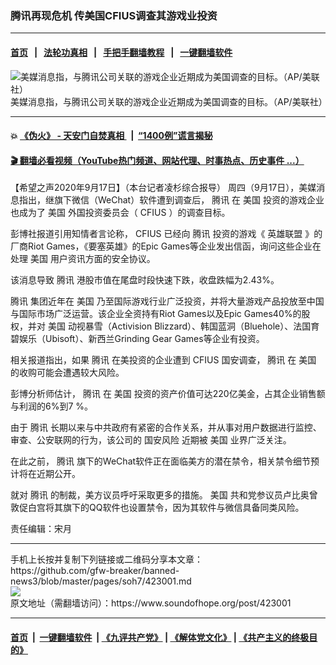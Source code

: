 ### 腾讯再现危机 传美国CFIUS调查其游戏业投资
------------------------

#### [首页](https://github.com/gfw-breaker/banned-news3/blob/master/README.md) &nbsp;&nbsp;|&nbsp;&nbsp; [法轮功真相](https://github.com/begood0513/basic/blob/master/README.md)  &nbsp;&nbsp;|&nbsp;&nbsp; [手把手翻墙教程](https://github.com/gfw-breaker/guides/wiki)  &nbsp;&nbsp;|&nbsp;&nbsp; [一键翻墙软件](https://github.com/gfw-breaker/nogfw/blob/master/README.md)  



<div><img alt="美媒消息指，与腾讯公司关联的游戏企业近期成为美国调查的目标。（AP/美联社）" src="https://img.soundofhope.org/2020-09/87yo-1600406432804.jpeg"/>
<br/><figcaption class="caption">
 美媒消息指，与腾讯公司关联的游戏企业近期成为美国调查的目标。（AP/美联社）
</figcaption></div><hr/>

#### 💥 [《伪火》 - 天安门自焚真相 ](http://158.247.195.190:10000/videos/blog/weihuo.html)&nbsp; |&nbsp; [“1400例”谎言揭秘  ](http://158.247.195.190:10000/videos/blog/jiexi1400.html)

#### [ 🎬  翻墙必看视频（YouTube热门频道、网站代理、时事热点、历史事件 ...）](https://github.com/gfw-breaker/links/blob/master/banned.md)

<div><div class="Content__Wrapper sc-1bvya0-0 grZQxZ">
 <p class="meta-top">
  <span class="meta">
   【希望之声2020年9月17日】（本台记者凌杉综合报导）
  </span>
  周四（9月17日），美媒消息指出，继旗下微信（WeChat）软件遭到调查后，
  <ok href="/term/2081">
   腾讯
  </ok>
  在
  <ok href="/term/1045">
   美国
  </ok>
  投资的游戏企业也成为了
  <ok href="/term/1045">
   美国
  </ok>
  外国投资委员会（
  <ok href="/term/83618">
   CFIUS
  </ok>
  ）的调查目标。
 </p>
 <p>
  彭博社报道引用知情者言论称，
  <ok href="/term/83618">
   CFIUS
  </ok>
  已经向
  <ok href="/term/2081">
   腾讯
  </ok>
  投资的游戏《
  <ok href="/term/378223">
   英雄联盟
  </ok>
  》的厂商Riot Games，《要塞英雄》的Epic Games等企业发出信函，询问这些企业在处理
  <ok href="/term/1045">
   美国
  </ok>
  用户资讯方面的安全协议。
 </p>
 <div class="AD_Embed__Wrap-sc-1xslmin-0 igMuqX module desktop">
  <div>
  </div>
 </div>
 <p>
  该消息导致
  <ok href="/term/2081">
   腾讯
  </ok>
  港股市值在尾盘时段快速下跌，收盘跌幅为2.43%。
 </p>
 <p>
  <ok href="/term/2081">
   腾讯
  </ok>
  集团近年在
  <ok href="/term/1045">
   美国
  </ok>
  乃至国际游戏行业广泛投资，并将大量游戏产品投放至中国与国际市场广泛运营。该企业全资持有Riot Games以及Epic Games40%的股权，并对
  <ok href="/term/1045">
   美国
  </ok>
  动视暴雪（Activision Blizzard）、韩国蓝洞（Bluehole）、法国育碧娱乐（Ubisoft）、新西兰Grinding Gear Games等企业有投资。
 </p>
 <p>
  相关报道指出，如果
  <ok href="/term/2081">
   腾讯
  </ok>
  在美投资的企业遭到
  <ok href="/term/83618">
   CFIUS
  </ok>
  国安调查，
  <ok href="/term/2081">
   腾讯
  </ok>
  在
  <ok href="/term/1045">
   美国
  </ok>
  的收购可能会遭遇较大风险。
 </p>
 <p>
  彭博分析师估计，
  <ok href="/term/2081">
   腾讯
  </ok>
  在
  <ok href="/term/1045">
   美国
  </ok>
  投资的资产价值可达220亿美金，占其企业销售额与利润的6%到7 %。
 </p>
 <p>
  由于
  <ok href="/term/2081">
   腾讯
  </ok>
  长期以来与中共政府有紧密的合作关系，并从事对用户数据进行监控、审查、公安联网的行为，该公司的
  <ok href="/term/182648">
   国安风险
  </ok>
  近期被
  <ok href="/term/1045">
   美国
  </ok>
  业界广泛关注。
 </p>
 <p>
  在此之前，
  <ok href="/term/2081">
   腾讯
  </ok>
  旗下的WeChat软件正在面临美方的潜在禁令，相关禁令细节预计将在近期公开。
 </p>
 <p>
  就对
  <ok href="/term/2081">
   腾讯
  </ok>
  的制裁，美方议员呼吁采取更多的措施。
  <ok href="/term/1045">
   美国
  </ok>
  共和党参议员卢比奥曾敦促白宫将其旗下的QQ软件也设置禁令，因为其软件与微信具备同类风险。
 </p>
 <p class="meta-btm">
  责任编辑：宋月
 </p>
</div>
</div>
<hr/>
手机上长按并复制下列链接或二维码分享本文章：<br/>
https://github.com/gfw-breaker/banned-news3/blob/master/pages/soh7/423001.md <br/>
<a href='https://github.com/gfw-breaker/banned-news3/blob/master/pages/soh7/423001.md'><img src='https://github.com/gfw-breaker/banned-news3/blob/master/pages/soh7/423001.md.png'/></a> <br/>
原文地址（需翻墙访问）：https://www.soundofhope.org/post/423001


------------------------
#### [首页](https://github.com/gfw-breaker/banned-news3/blob/master/README.md) &nbsp;|&nbsp; [一键翻墙软件](https://github.com/gfw-breaker/nogfw/blob/master/README.md) &nbsp;| [《九评共产党》](https://github.com/gfw-breaker/9ping.md/blob/master/README.md#九评之一评共产党是什么) | [《解体党文化》](https://github.com/gfw-breaker/jtdwh.md/blob/master/README.md) | [《共产主义的终极目的》](https://github.com/gfw-breaker/gczydzjmd.md/blob/master/README.md)


<img src='http://gfw-breaker.win/banned-news3/pages/soh7/423001.md' width='0px' height='0px'/>